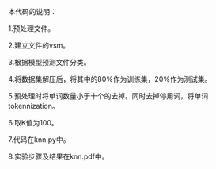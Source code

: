 本代码的说明：

1.预处理文件。

2.建立文件的vsm。

3.根据模型预测文件分类。

4.将数据集解压后，将其中的80%作为训练集，20%作为测试集。

5.预处理时将单词数量小于十个的去掉。同时去掉停用词，将单词tokennization。

6.取K值为100。

7.代码在knn.py中。

8.实验步骤及结果在knn.pdf中。
